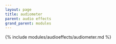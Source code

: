 ```yaml
---
layout: page
title: audiometer
parent: audio effects
grand_parent: modules
---
```


{% include modules/audioeffects/audiometer.md %}
